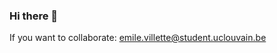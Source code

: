 ### Hi there 👋

If you want to collaborate: emile.villette@student.uclouvain.be


<!--
**Emilevillette/Emilevillette** is a ✨ _special_ ✨ repository because its `README.md` (this file) appears on your GitHub profile.

Here are some ideas to get you started:

- 🔭 I’m currently working on The Coronavirus Journal
- 🌱 I’m currently learning Python, Javascript and HTML
- 👯 I’m looking to collaborate on ...
- 🤔 I’m looking for help with web developpement
- 💬 Ask me about ...
- 📫 How to reach me: emile.villette@student.uclouvain.be
- 😄 Pronouns: ...
- ⚡ Fun fact: ...
-->
